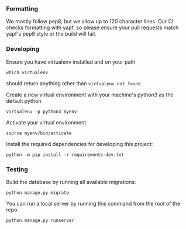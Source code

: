 ### Formatting
We mostly follow pep8, but we allow up to 120 character lines.  Our CI checks formatting with yapf, so please ensure your pull requests match yapf's pep8 style or the build will fail.

### Developing 

Ensure you have virtualenv installed and on your path

```
which virtualenv
```

should return anything other than `virtualenv not found`

Create a new virtual environment with your machine's python3 as the default python

```
virtualenv -p python3 myenv 
``` 

Activate your virtual environment

```
source myenv/bin/activate
```

Install the required dependencies for developing this project:

```
python -m pip install -r requirements-dev.txt
```

### Testing
Build the database by running all available migrations:

```
python manage.py migrate
```

You can run a local server by running this command from the root of the repo
```
python manage.py runserver
```
